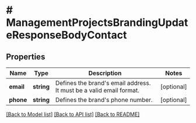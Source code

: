 # # ManagementProjectsBrandingUpdateResponseBodyContact

## Properties

Name | Type | Description | Notes
------------ | ------------- | ------------- | -------------
**email** | **string** | Defines the brand&#39;s email address. It must be a valid email format. | [optional]
**phone** | **string** | Defines the brand&#39;s phone number. | [optional]

[[Back to Model list]](../../README.md#models) [[Back to API list]](../../README.md#endpoints) [[Back to README]](../../README.md)

